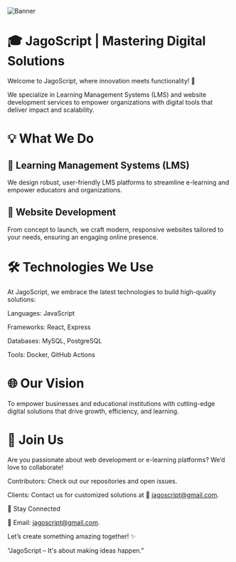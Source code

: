 ![Banner](https://github.com/user-attachments/assets/9f816d0c-3345-4b4e-88f8-539543ef0d5e)

# 🎓 JagoScript | Mastering Digital Solutions
Welcome to JagoScript, where innovation meets functionality! 🚀

We specialize in Learning Management Systems (LMS) and website development services to empower organizations with digital tools that deliver impact and scalability.

# 💡 What We Do
## 🔹 Learning Management Systems (LMS)
We design robust, user-friendly LMS platforms to streamline e-learning and empower educators and organizations.

## 🔹 Website Development
From concept to launch, we craft modern, responsive websites tailored to your needs, ensuring an engaging online presence.

# 🛠️ Technologies We Use
At JagoScript, we embrace the latest technologies to build high-quality solutions:

Languages: JavaScript

Frameworks: React, Express

Databases: MySQL, PostgreSQL

Tools: Docker, GitHub Actions


# 🌐 Our Vision
To empower businesses and educational institutions with cutting-edge digital solutions that drive growth, efficiency, and learning.

# 🤝 Join Us
Are you passionate about web development or e-learning platforms? We’d love to collaborate!


Contributors: Check out our repositories and open issues.

Clients: Contact us for customized solutions at 📧 jagoscript@gmail.com.

📣 Stay Connected

📧 Email: jagoscript@gmail.com.

Let’s create something amazing together! ✨

“JagoScript – It's about making ideas happen.”
